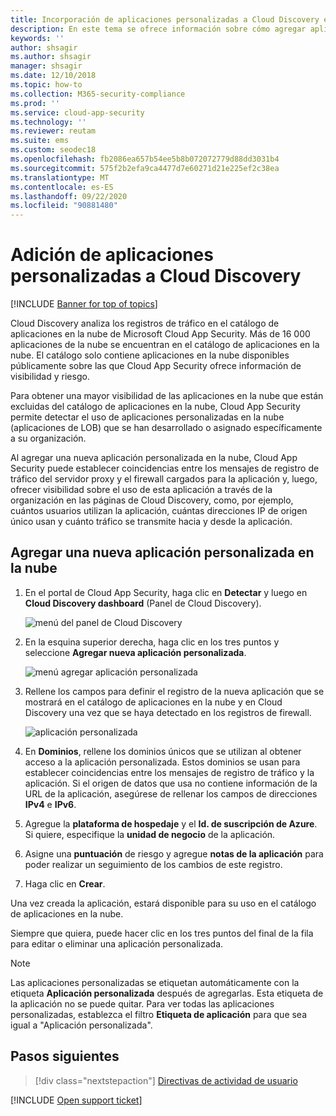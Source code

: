 ```yaml
---
title: Incorporación de aplicaciones personalizadas a Cloud Discovery en Cloud App Security
description: En este tema se ofrece información sobre cómo agregar aplicaciones personalizadas a Cloud Discovery en Cloud App Security para supervisar Shadow IT.
keywords: ''
author: shsagir
ms.author: shsagir
manager: shsagir
ms.date: 12/10/2018
ms.topic: how-to
ms.collection: M365-security-compliance
ms.prod: ''
ms.service: cloud-app-security
ms.technology: ''
ms.reviewer: reutam
ms.suite: ems
ms.custom: seodec18
ms.openlocfilehash: fb2086ea657b54ee5b8b072072779d88dd3031b4
ms.sourcegitcommit: 575f2b2efa9ca4477d7e60271d21e225ef2c38ea
ms.translationtype: MT
ms.contentlocale: es-ES
ms.lasthandoff: 09/22/2020
ms.locfileid: "90881480"
---
```

# <a name="add-custom-apps-to-cloud-discovery"></a>Adición de aplicaciones personalizadas a Cloud Discovery

[!INCLUDE [Banner for top of topics](includes/banner.md)]

Cloud Discovery analiza los registros de tráfico en el catálogo de aplicaciones en la nube de Microsoft Cloud App Security. Más de 16 000 aplicaciones de la nube se encuentran en el catálogo de aplicaciones en la nube. El catálogo solo contiene aplicaciones en la nube disponibles públicamente sobre las que Cloud App Security ofrece información de visibilidad y riesgo.

Para obtener una mayor visibilidad de las aplicaciones en la nube que están excluidas del catálogo de aplicaciones en la nube, Cloud App Security permite detectar el uso de aplicaciones personalizadas en la nube (aplicaciones de LOB) que se han desarrollado o asignado específicamente a su organización.

Al agregar una nueva aplicación personalizada en la nube, Cloud App Security puede establecer coincidencias entre los mensajes de registro de tráfico del servidor proxy y el firewall cargados para la aplicación y, luego, ofrecer visibilidad sobre el uso de esta aplicación a través de la organización en las páginas de Cloud Discovery, como, por ejemplo, cuántos usuarios utilizan la aplicación, cuántas direcciones IP de origen único usan y cuánto tráfico se transmite hacia y desde la aplicación.

## <a name="add-a-new-custom-cloud-app"></a>Agregar una nueva aplicación personalizada en la nube

1. En el portal de Cloud App Security, haga clic en **Detectar** y luego en **Cloud Discovery dashboard** (Panel de Cloud Discovery).

    ![menú del panel de Cloud Discovery](media/cloud-discovery-dashboard-menu.png)

2. En la esquina superior derecha, haga clic en los tres puntos y seleccione **Agregar nueva aplicación personalizada**.

    ![menú agregar aplicación personalizada](media/add-custom-app-menu.png)

3. Rellene los campos para definir el registro de la nueva aplicación que se mostrará en el catálogo de aplicaciones en la nube y en Cloud Discovery una vez que se haya detectado en los registros de firewall.

    ![aplicación personalizada](media/add-custom-app.png)

4. En **Dominios**, rellene los dominios únicos que se utilizan al obtener acceso a la aplicación personalizada. Estos dominios se usan para establecer coincidencias entre los mensajes de registro de tráfico y la aplicación. Si el origen de datos que usa no contiene información de la URL de la aplicación, asegúrese de rellenar los campos de direcciones **IPv4** e **IPv6**.
5. Agregue la **plataforma de hospedaje** y el **Id. de suscripción de Azure**. Si quiere, especifique la **unidad de negocio** de la aplicación.
6. Asigne una **puntuación** de riesgo y agregue **notas de la aplicación** para poder realizar un seguimiento de los cambios de este registro.
7. Haga clic en **Crear**.

Una vez creada la aplicación, estará disponible para su uso en el catálogo de aplicaciones en la nube.

Siempre que quiera, puede hacer clic en los tres puntos del final de la fila para editar o eliminar una aplicación personalizada.

>[!NOTE]
> Las aplicaciones personalizadas se etiquetan automáticamente con la etiqueta **Aplicación personalizada** después de agregarlas. Esta etiqueta de la aplicación no se puede quitar.
Para ver todas las aplicaciones personalizadas, establezca el filtro **Etiqueta de aplicación** para que sea igual a "Aplicación personalizada".
<!-- - By default, custom apps have a risk score of 10, but you can use the **Override app score** action to change it at any time.-->

## <a name="next-steps"></a>Pasos siguientes

> [!div class="nextstepaction"]
> [Directivas de actividad de usuario](user-activity-policies.md)

[!INCLUDE [Open support ticket](includes/support.md)]
